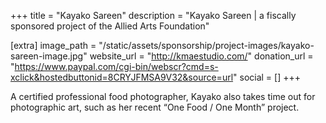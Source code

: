 +++
title = "Kayako Sareen"
description = "Kayako Sareen | a fiscally sponsored project of the Allied Arts Foundation"

[extra]
image_path = "/static/assets/sponsorship/project-images/kayako-sareen-image.jpg"
website_url = "http://kmaestudio.com/"
donation_url = "https://www.paypal.com/cgi-bin/webscr?cmd=s-xclick&hostedbuttonid=8CRYJFMSA9V32&source=url"
social = []
+++

A certified professional food photographer, Kayako also takes time out for photographic art, such as her recent “One Food / One Month” project.
